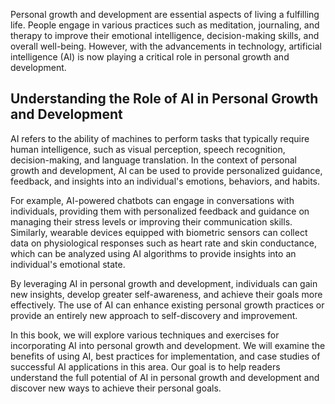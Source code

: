 
Personal growth and development are essential aspects of living a fulfilling life. People engage in various practices such as meditation, journaling, and therapy to improve their emotional intelligence, decision-making skills, and overall well-being. However, with the advancements in technology, artificial intelligence (AI) is now playing a critical role in personal growth and development.

Understanding the Role of AI in Personal Growth and Development
---------------------------------------------------------------

AI refers to the ability of machines to perform tasks that typically require human intelligence, such as visual perception, speech recognition, decision-making, and language translation. In the context of personal growth and development, AI can be used to provide personalized guidance, feedback, and insights into an individual's emotions, behaviors, and habits.

For example, AI-powered chatbots can engage in conversations with individuals, providing them with personalized feedback and guidance on managing their stress levels or improving their communication skills. Similarly, wearable devices equipped with biometric sensors can collect data on physiological responses such as heart rate and skin conductance, which can be analyzed using AI algorithms to provide insights into an individual's emotional state.

By leveraging AI in personal growth and development, individuals can gain new insights, develop greater self-awareness, and achieve their goals more effectively. The use of AI can enhance existing personal growth practices or provide an entirely new approach to self-discovery and improvement.

In this book, we will explore various techniques and exercises for incorporating AI into personal growth and development. We will examine the benefits of using AI, best practices for implementation, and case studies of successful AI applications in this area. Our goal is to help readers understand the full potential of AI in personal growth and development and discover new ways to achieve their personal goals.
